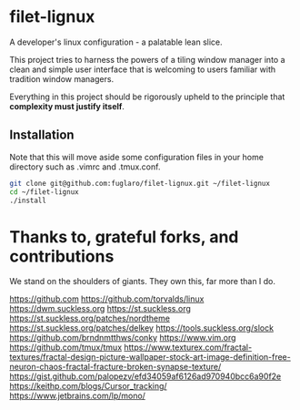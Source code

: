 # filet-lignux

A developer's linux configuration - a palatable lean slice.

This project tries to harness the powers of a tiling window manager into a
clean and simple user interface that is welcoming to users familiar with
tradition window managers.

Everything in this project should be rigorously upheld to the principle that
**complexity must justify itself**.

## Installation

Note that this will move aside some configuration files in your home
directory such as .vimrc and .tmux.conf.

```bash
git clone git@github.com:fuglaro/filet-lignux.git ~/filet-lignux
cd ~/filet-lignux
./install
```

# Thanks to, grateful forks, and contributions

We stand on the shoulders of giants. They own this, far more than I do.

https://github.com
https://github.com/torvalds/linux
https://dwm.suckless.org
https://st.suckless.org
https://st.suckless.org/patches/nordtheme
https://st.suckless.org/patches/delkey
https://tools.suckless.org/slock
https://github.com/brndnmtthws/conky
https://www.vim.org
https://github.com/tmux/tmux
https://www.texturex.com/fractal-textures/fractal-design-picture-wallpaper-stock-art-image-definition-free-neuron-chaos-fractal-fracture-broken-synapse-texture/
https://gist.github.com/palopezv/efd34059af6126ad970940bcc6a90f2e
https://keithp.com/blogs/Cursor_tracking/
https://www.jetbrains.com/lp/mono/
